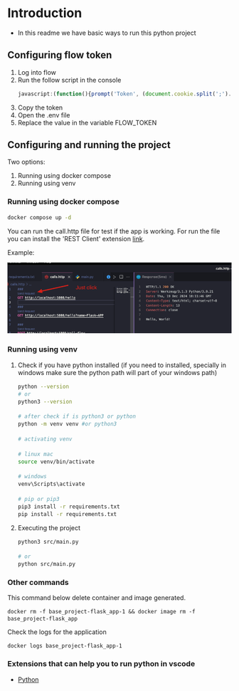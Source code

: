 # Introduction 
- In this readme we have basic ways to run this python project

## Configuring flow token

1. Log into flow
1. Run the follow script in the console
    ```javascript
    javascript:(function(){prompt('Token', (document.cookie.split(';').filter(e => e.indexOf('Token') > 0))[0].split('=')[1]); })();
    ```
1. Copy the token
1. Open the .env file
1. Replace the value in the variable FLOW_TOKEN


## Configuring and running the project

Two options:
1. Running using docker compose
1. Running using venv


### Running using docker compose

```sh
docker compose up -d
```

You can run the call.http file for test if the app is working. For run the file you can install the 'REST Client' extension [link](https://marketplace.visualstudio.com/items?itemName=humao.rest-client).

Example:

![Rest Client Example](assets/rest-client-call-example.png)


### Running using venv

1. Check if you have python installed (if you need to installed, specially in windows make sure the python path will part of your windows path)

    ```bash
    python --version
    # or
    python3 --version

    # after check if is python3 or python
    python -m venv venv #or python3

    # activating venv

    # linux mac
    source venv/bin/activate

    # windows
    venv\Scripts\activate

    # pip or pip3
    pip3 install -r requirements.txt
    pip install -r requirements.txt

    ```


1. Executing the project

    ```bash
    python3 src/main.py
    
    # or
    python src/main.py

    ```


### Other commands

This command below delete container and image generated.

```
docker rm -f base_project-flask_app-1 && docker image rm -f base_project-flask_app 
```

Check the logs for the application

```
docker logs base_project-flask_app-1
```

### Extensions that can help you to run python in vscode

- [Python](https://marketplace.visualstudio.com/items?itemName=ms-python.python)